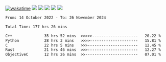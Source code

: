 [![wakatime](https://wakatime.com/badge/user/368879df-dc38-4b1a-86c4-8a2054a0e074.svg)](https://wakatime.com/@368879df-dc38-4b1a-86c4-8a2054a0e074)
<img src="https://img.shields.io/badge/Windows-0078D6?style=flat&logo=Windows&logoColor=white">
<img src="https://img.shields.io/badge/IntelliJ_IDEA-000000.svg?style=flat&logo=IntelliJ-IDEA&logoColor=white">
<img src="https://img.shields.io/badge/CLion-000000.svg?style=flat&logo=CLion&logoColor=white">
<img src="https://img.shields.io/badge/Visual_Studio_Code-007ACC?style=flat&logo=Visual-Studio-Code&logoColor=white">
<img src="https://img.shields.io/badge/Discord-5865F2?label=kano42&style=flat&logo=discord&logoColor=white">
<br>


<!--START_SECTION:waka-->

```txt
From: 14 October 2022 - To: 26 November 2024

Total Time: 177 hrs 26 mins

C++              35 hrs 52 mins  >>>>>--------------------   20.22 %
Python           28 hrs 3 mins   >>>>---------------------   15.81 %
C                22 hrs 5 mins   >>>----------------------   12.45 %
Rust             21 hrs 46 mins  >>>----------------------   12.27 %
ObjectiveC       12 hrs 26 mins  >>-----------------------   07.01 %
```

<!--END_SECTION:waka-->
